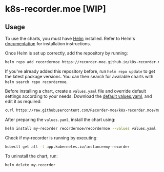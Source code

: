 # k8s-recorder.moe [WIP]

## Usage

To use the charts, you must have [Helm](https://helm.sh) installed. Refer to Helm's [documentation](https://helm.sh/docs) for installation instructions.

Once Helm is set up correctly, add the repository by running:

```bash
helm repo add recordermoe https://recorder-moe.github.io/k8s-recorder.moe
```

If you've already added this repository before, run `helm repo update` to get the latest package versions. You can then search for available charts with `helm search repo recordermoe`.

Before installing a chart, create a `values.yaml` file and override default settings according to your needs. Download the [default values.yaml](/recordermoe/values.yaml), and edit it as required:

```bash
curl https://raw.githubusercontent.com/Recorder-moe/k8s-recorder.moe/master/recordermoe/values.yaml > values.yaml
```

After preparing the `values.yaml`, install the chart using:

```bash
helm install my-recorder recordermoe/recordermoe --values values.yaml
```

Check if my-recorder is running by executing:

```bash
kubectl get all -l app.kubernetes.io/instance=my-recorder
```

To uninstall the chart, run:

```bash
helm delete my-recorder
```

